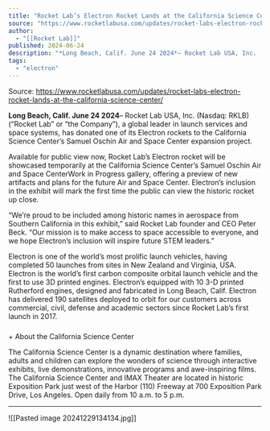 ```yaml
---
title: "Rocket Lab’s Electron Rocket Lands at the California Science Center "
source: "https://www.rocketlabusa.com/updates/rocket-labs-electron-rocket-lands-at-the-california-science-center/"
author:
  - "[[Rocket Lab]]"
published: 2024-06-24
description: "*Long Beach, Calif. June 24 2024*– Rocket Lab USA, Inc. (Nasdaq: RKLB) (“Rocket Lab” or “the Company”), a global leader in launch services and space systems, has donated one of its Electron rockets to the California Science Center’s Samuel Oschin Air and Space Center expansion project."
tags:
  - "electron"
---
```


Source: https://www.rocketlabusa.com/updates/rocket-labs-electron-rocket-lands-at-the-california-science-center/

**Long Beach, Calif. June 24 2024**– Rocket Lab USA, Inc. (Nasdaq: RKLB) (“Rocket Lab” or “the Company”), a global leader in launch services and space systems, has donated one of its Electron rockets to the California Science Center’s Samuel Oschin Air and Space Center expansion project.

Available for public view now, Rocket Lab’s Electron rocket will be showcased temporarily at the California Science Center’s Samuel Oschin Air and Space CenterWork in Progress gallery, offering a preview of new artifacts and plans for the future Air and Space Center. Electron’s inclusion in the exhibit will mark the first time the public can view the historic rocket up close.

“We’re proud to be included among historic names in aerospace from Southern California in this exhibit,” said Rocket Lab founder and CEO Peter Beck. “Our mission is to make access to space accessible to everyone, and we hope Electron’s inclusion will inspire future STEM leaders.”   

Electron is one of the world’s most prolific launch vehicles, having completed 50 launches from sites in New Zealand and Virginia, USA. Electron is the world’s first carbon composite orbital launch vehicle and the first to use 3D printed engines. Electron’s equipped with 10 3-D printed Rutherford engines, designed and fabricated in Long Beach, Calif. Electron has delivered 190 satellites deployed to orbit for our customers across commercial, civil, defense and academic sectors since Rocket Lab’s first launch in 2017.

###

\+ About the California Science Center

The California Science Center is a dynamic destination where families, adults and children can explore the wonders of science through interactive exhibits, live demonstrations, innovative programs and awe-inspiring films. The California Science Center and IMAX Theater are located in historic Exposition Park just west of the Harbor (110) Freeway at 700 Exposition Park Drive, Los Angeles. Open daily from 10 a.m. to 5 p.m.

---

![[Pasted image 20241229134134.jpg]]